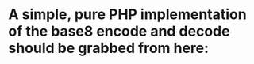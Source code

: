 # A simple, pure PHP implementation of the base8 encode and decode should be grabbed from here:
[]()
